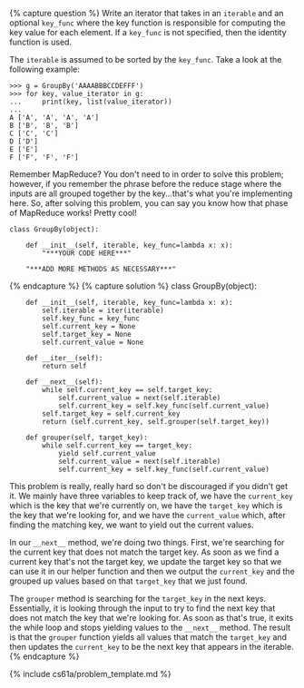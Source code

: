 {% capture question %}
Write an iterator that takes in an `iterable` and an optional `key_func` where the key function is responsible for computing the key value for each element. If a `key_func` is not specified, then the identity function is used.

The `iterable` is assumed to be sorted by the `key_func`. Take a look at the following example:

    >>> g = GroupBy('AAAABBBCCDEFFF')
    >>> for key, value_iterator in g:
    ...     print(key, list(value_iterator))
    ...
    A ['A', 'A', 'A', 'A']
    B ['B', 'B', 'B']
    C ['C', 'C']
    D ['D']
    E ['E']
    F ['F', 'F', 'F']

Remember MapReduce? You don't need to in order to solve this problem; however, if you remember the phrase before the reduce stage where the inputs are all grouped together by the key...that's what you're implementing here. So, after solving this problem, you can say you know how that phase of MapReduce works! Pretty cool!

    class GroupBy(object):

        def __init__(self, iterable, key_func=lambda x: x):
            "***YOUR CODE HERE***"

        "***ADD MORE METHODS AS NECESSARY***"
{% endcapture %}
{% capture solution %}
    class GroupBy(object):

        def __init__(self, iterable, key_func=lambda x: x):
            self.iterable = iter(iterable)
            self.key_func = key_func
            self.current_key = None
            self.target_key = None
            self.current_value = None

        def __iter__(self):
            return self

        def __next__(self):
            while self.current_key == self.target_key:
                self.current_value = next(self.iterable)
                self.current_key = self.key_func(self.current_value)
            self.target_key = self.current_key
            return (self.current_key, self.grouper(self.target_key))

        def grouper(self, target_key):
            while self.current_key == target_key:
                yield self.current_value
                self.current_value = next(self.iterable)
                self.current_key = self.key_func(self.current_value)

This problem is really, really hard so don't be discouraged if you didn't get it. We mainly have three variables to keep track of, we have the `current_key` which is the key that we're currently on, we have the `target_key` which is the key that we're looking for, and we have the `current_value` which, after finding the matching key, we want to yield out the current values.

In our `__next__` method, we're doing two things. First, we're searching for the current key that does not match the target key. As soon as we find a current key that's not the target key, we update the target key so that we can use it in our helper function and then we output the `current_key` and the grouped up values based on that `target_key` that we just found.

The `grouper` method is searching for the `target_key` in the next keys. Essentially, it is looking through the input to try to find the next key that does not match the key that we're looking for. As soon as that's true, it exits the while loop and stops yielding values to the `__next__` method. The result is that the `grouper` function yields all values that match the `target_key` and then updates the `current_key` to be the next key that appears in the iterable.
{% endcapture %}

{% include cs61a/problem_template.md %}
